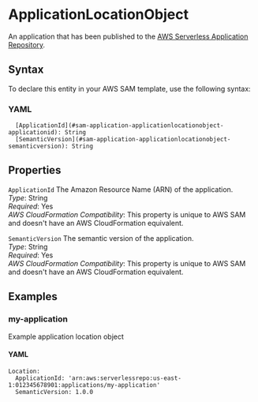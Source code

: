 # ApplicationLocationObject<a name="sam-property-application-applicationlocationobject"></a>

An application that has been published to the [AWS Serverless Application Repository](https://docs.aws.amazon.com/serverlessrepo/latest/devguide/what-is-serverlessrepo.html)\.

## Syntax<a name="sam-property-application-applicationlocationobject-syntax"></a>

To declare this entity in your AWS SAM template, use the following syntax:

### YAML<a name="sam-property-application-applicationlocationobject-syntax.yaml"></a>

```
  [ApplicationId](#sam-application-applicationlocationobject-applicationid): String
  [SemanticVersion](#sam-application-applicationlocationobject-semanticversion): String
```

## Properties<a name="sam-property-application-applicationlocationobject-properties"></a>

 `ApplicationId`   <a name="sam-application-applicationlocationobject-applicationid"></a>
The Amazon Resource Name \(ARN\) of the application\.  
*Type*: String  
*Required*: Yes  
*AWS CloudFormation Compatibility*: This property is unique to AWS SAM and doesn't have an AWS CloudFormation equivalent\.

 `SemanticVersion`   <a name="sam-application-applicationlocationobject-semanticversion"></a>
The semantic version of the application\.  
*Type*: String  
*Required*: Yes  
*AWS CloudFormation Compatibility*: This property is unique to AWS SAM and doesn't have an AWS CloudFormation equivalent\.

## Examples<a name="sam-property-application-applicationlocationobject--examples"></a>

### my\-application<a name="sam-property-application-applicationlocationobject--examples--my-application"></a>

Example application location object

#### YAML<a name="sam-property-application-applicationlocationobject--examples--my-application--yaml"></a>

```
Location:
  ApplicationId: 'arn:aws:serverlessrepo:us-east-1:012345678901:applications/my-application'
  SemanticVersion: 1.0.0
```